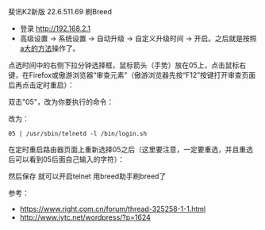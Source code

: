 斐讯K2新版 22.6.511.69 刷Breed

* 登录 http://192.168.2.1 
* 高级设置 -> 系统设置 -> 自动升级 -> 自定义升级时间 -> 开启。之后就是按照[a大的方法](http://www.iytc.net/wordpress/?p=1624)操作了。

点选时间中的右侧下拉分钟选择框，鼠标箭头（手势）放在05上，点击鼠标右键，在Firefox或傲游浏览器“审查元素”（傲游浏览器先按“F12”按键打开审查页面后再点击定时重启）：

双击"05"，改为你要执行的命令：

改为：

<code>05 | /usr/sbin/telnetd -l /bin/login.sh</code>

在定时重启路由器页面上重新选择05之后（这里要注意，一定要重选，并且重选后可以看到05后面自己输入的字符）：

然后保存 就可以开启telnet 用breed助手刷breed了

参考：
* https://www.right.com.cn/forum/thread-325258-1-1.html
* http://www.iytc.net/wordpress/?p=1624
